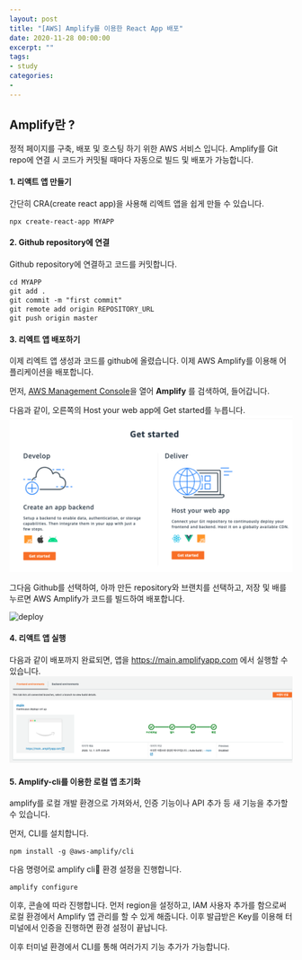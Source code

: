 ```yaml
---
layout: post
title: "[AWS] Amplify를 이용한 React App 배포"
date: 2020-11-28 00:00:00
excerpt: ""
tags:
- study
categories:
-
---
```


## Amplify란 ?
정적 페이지를 구축, 배포 및 호스팅 하기 위한 AWS 서비스 입니다.
Amplify를 Git repo에 연결 시 코드가 커밋될 때마다 자동으로 빌드 및 배포가 가능합니다.


#### 1. 리액트 앱 만들기
간단히 CRA(create react app)을 사용해 리엑트 앱을 쉽게 만들 수 있습니다.
```
npx create-react-app MYAPP
```

#### 2. Github repository에 연결
Github repository에 연결하고 코드를 커밋합니다.
```
cd MYAPP
git add .
git commit -m "first commit"
git remote add origin REPOSITORY_URL
git push origin master
```

#### 3. 리엑트 앱 배포하기
이제 리엑트 앱 생성과 코드를 github에 올렸습니다. 이제 AWS Amplify를 이용해 어플리케이션을 배포합니다.

먼저, [AWS Management Console](#https://console.aws.amazon.com/)을 열어 **Amplify** 를 검색하여, 들어갑니다.

다음과 같이, 오른쪽의 Host your web app에 Get started를 누릅니다.
![get started](https://github.com/dghg/dghg.github.io/blob/master/_posts/img/amplify1.PNG?raw=true)

그다음 Github를 선택하여, 아까 만든 repository와 브랜치를 선택하고, 저장 및 배를 누르면 AWS Amplify가 코드를 빌드하여 배포합니다.

![deploy](https://d1.awsstatic.com/webteam/getting_started/GSRC%202020%20updates/Front%20End/Front%20End%20GitHub%20Add%20Repository3%20Module%201.c8bbf443a50fcbcf80a00bfd6873956aa4292708.png)

#### 4. 리액트 앱 실행
다음과 같이 배포까지 완료되면, 앱을 https://main.amplifyapp.com 에서 실행할 수 있습니다.
![deploy](https://github.com/dghg/dghg.github.io/blob/master/_posts/img/amplify2.PNG?raw=true)

#### 5. Amplify-cli를 이용한 로컬 앱 초기화
amplify를 로컬 개발 환경으로 가져와서, 인증 기능이나 API 추가 등 새 기능을 추가할 수 있습니다.

먼저, CLI를 설치합니다.
```
npm install -g @aws-amplify/cli
```

다음 명령어로 amplify cli 환경 설정을 진행합니다.
```
amplify configure
```
이후, 콘솔에 따라 진행합니다. 먼저 region을 설정하고, IAM 사용자 추가를 함으로써 로컬 환경에서 Amplify 앱 관리를 할 수 있게 해줍니다.
이후 발급받은 Key를 이용해 터미널에서 인증을 진행하면 환경 설정이 끝납니다.

이후 터미널 환경에서 CLI를 통해 여러가지 기능 추가가 가능합니다.

